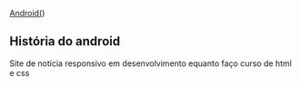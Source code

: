 [Android(](https://gustavosilvaz.github.io/Android/))
## História do android
Site de notícia responsivo em desenvolvimento equanto faço curso de html e css
